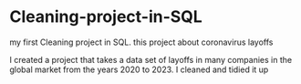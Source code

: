 # Cleaning-project-in-SQL
my first Cleaning project in SQL. this project about coronavirus layoffs

I created a project that takes a data set of layoffs in many companies in the global market from the years 2020 to 2023.
I cleaned and tidied it up
